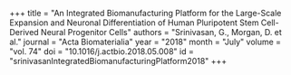 +++
title = "An Integrated Biomanufacturing Platform for the Large-Scale Expansion and Neuronal Differentiation of Human Pluripotent Stem Cell-Derived Neural Progenitor Cells"
authors = "Srinivasan, G., Morgan, D. et al."
journal = "Acta Biomaterialia"
year = "2018"
month = "July"
volume = "vol. 74"
doi = "10.1016/j.actbio.2018.05.008"
id = "srinivasanIntegratedBiomanufacturingPlatform2018"
+++